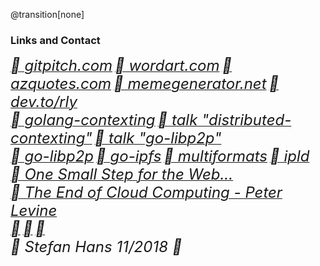 @transition[none]

### Links and Contact
[<i style="font-size:24px" class="fa">&#xf268; gitpitch.com</i>](https://gitpitch.com/)
[<i style="font-size:24px" class="fa">&#xf268; wordart.com</i>](https://wordart.com/)
[<i style="font-size:24px" class="fa">&#xf268; azquotes.com</i>](https://www.azquotes.com)
[<i style="font-size:24px" class="fa">&#xf268; memegenerator.net</i>](https://memegenerator.net)
[<i style="font-size:24px" class="fa">&#xf268; dev.to/rly</i>](https://dev.to/rly)
<br>
[<i style="font-size:24px" class="fa">&#xf09b; golang-contexting</i>](https://github.com/stefanhans/golang-contexting)
[<i style="font-size:24px" class="fa">&#xf09b; talk "distributed-contexting"</i>](https://github.com/stefanhans/distributed-contexting)
[<i style="font-size:24px" class="fa">&#xf09b; talk "go-libp2p"</i>](https://github.com/stefanhans/go-present/tree/master/slides/libp2p)
<br>
[<i style="font-size:24px" class="fa">&#xf09b; go-libp2p</i>](https://github.com/libp2p/go-libp2p)
[<i style="font-size:24px" class="fa">&#xf09b; go-ipfs</i>](https://github.com/ipfs/go-ipfs)
[<i style="font-size:24px" class="fa">&#xf09b; multiformats</i>](https://github.com/multiformats)
[<i style="font-size:24px" class="fa">&#xf09b; ipld</i>](https://github.com/ipld)
<br>
[<i style="font-size:24px" class="fa">&#xf23a; One Small Step for the Web...</i>](https://medium.com/@timberners_lee/one-small-step-for-the-web-87f92217d085)
<br>
[<i style="font-size:24px" class="fa">&#xf167; The End of Cloud Computing - Peter Levine</i>](https://www.youtube.com/watch?v=l9tOd6fHR-U&t=24s)
<br>
[<i style="font-size:24px" class="fa">&#xf1fa;</i>](mailto://stefanhans65@gmail.com)
[<i style="font-size:24px" class="fa">&#xf099;</i>](https://twitter.com/stefanhans65)
[<i style="font-size:24px" class="fa">&#xf08c;</i>](https://www.linkedin.com/in/stefan-hans-4545ab132/)
<br>
<i style="font-size:24px" class="fa">&#xf1f9; Stefan Hans 11/2018 &#xf25e;</i>



